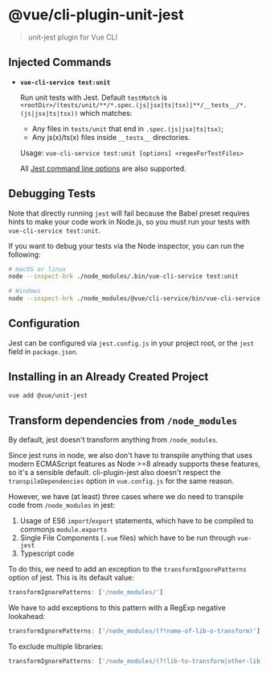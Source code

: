 # @vue/cli-plugin-unit-jest

> unit-jest plugin for Vue CLI

## Injected Commands

- **`vue-cli-service test:unit`**

  Run unit tests with Jest. Default `testMatch` is `<rootDir>/(tests/unit/**/*.spec.(js|jsx|ts|tsx)|**/__tests__/*.(js|jsx|ts|tsx))` which matches:

  - Any files in `tests/unit` that end in `.spec.(js|jsx|ts|tsx)`;
  - Any js(x)/ts(x) files inside `__tests__` directories.

  Usage: `vue-cli-service test:unit [options] <regexForTestFiles>`

  All [Jest command line options](https://facebook.github.io/jest/docs/en/cli.html) are also supported.

## Debugging Tests

Note that directly running `jest` will fail because the Babel preset requires hints to make your code work in Node.js, so you must run your tests with `vue-cli-service test:unit`.

If you want to debug your tests via the Node inspector, you can run the following:

```sh
# macOS or linux
node --inspect-brk ./node_modules/.bin/vue-cli-service test:unit

# Windows
node --inspect-brk ./node_modules/@vue/cli-service/bin/vue-cli-service.js test:unit
```

## Configuration

Jest can be configured via `jest.config.js` in your project root, or the `jest` field in `package.json`.

## Installing in an Already Created Project

```sh
vue add @vue/unit-jest
```

## Transform dependencies from `/node_modules`

By default, jest doesn't transform anything from `/node_modules`.

Since jest runs in node, we also don't have to transpile anything that uses modern ECMAScript features as Node >=8 already supports these features, so it's a sensible default. cli-plugin-jest also doesn't respect the `transpileDependencies` option in `vue.config.js` for the same reason.

However, we have (at least) three cases where we do need to transpile code from `/node_modules` in jest:

1. Usage of ES6 `import`/`export` statements, which have to be compiled to commonjs `module.exports`
2. Single File Components (`.vue` files) which have to be run through `vue-jest`
3. Typescript code

To do this, we need to add an exception to the `transformIgnorePatterns` option of jest. This is its default value:

```javascript
transformIgnorePatterns: ['/node_modules/']
```

We have to add exceptions to this pattern with a RegExp negative lookahead:

```javascript
transformIgnorePatterns: ['/node_modules/(?!name-of-lib-o-transform)']
```

To exclude multiple libraries:

```javascript
transformIgnorePatterns: ['/node_modules/(?!lib-to-transform|other-lib)']
```
